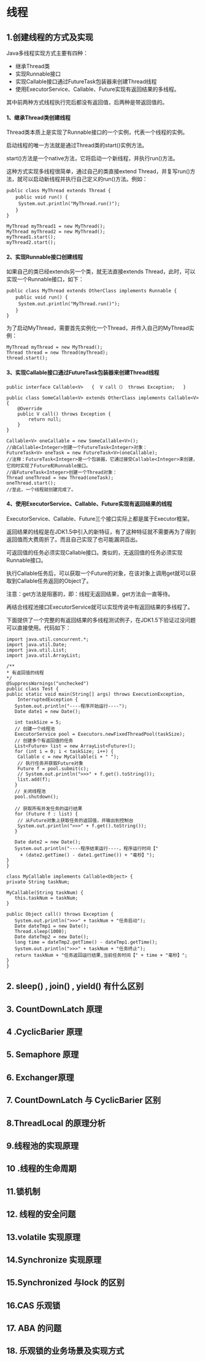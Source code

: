 # 线程

## 1.创建线程的方式及实现
Java多线程实现方式主要有四种：
* 继承Thread类
* 实现Runnable接口 
* 实现Callable接口通过FutureTask包装器来创建Thread线程 
* 使用ExecutorService、Callable、Future实现有返回结果的多线程。

其中前两种方式线程执行完后都没有返回值，后两种是带返回值的。

#### 1、继承Thread类创建线程
   Thread类本质上是实现了Runnable接口的一个实例，代表一个线程的实例。
   
   启动线程的唯一方法就是通过Thread类的start()实例方法。
   
   start()方法是一个native方法，它将启动一个新线程，并执行run()方法。
   
   这种方式实现多线程很简单，通过自己的类直接extend Thread，并复写run()方法，就可以启动新线程并执行自己定义的run()方法。例如：
~~~
public class MyThread extends Thread {  
　　public void run() {  
　　 System.out.println("MyThread.run()");  
　　}  
}  
 
MyThread myThread1 = new MyThread();  
MyThread myThread2 = new MyThread();  
myThread1.start();  
myThread2.start();
~~~

#### 2、实现Runnable接口创建线程
   如果自己的类已经extends另一个类，就无法直接extends Thread，此时，可以实现一个Runnable接口，如下：
   ~~~
   public class MyThread extends OtherClass implements Runnable {  
   　　public void run() {  
   　　 System.out.println("MyThread.run()");  
   　　}  
   }  
   ~~~
   为了启动MyThread，需要首先实例化一个Thread，并传入自己的MyThread实例：
   ~~~
   MyThread myThread = new MyThread();  
   Thread thread = new Thread(myThread);  
   thread.start();  
   ~~~
####   3、实现Callable接口通过FutureTask包装器来创建Thread线程
~~~
public interface Callable<V>   {  V call（） throws Exception;   } 
~~~
~~~
public class SomeCallable<V> extends OtherClass implements Callable<V> {
    @Override
    public V call() throws Exception {
        return null;
    }
}
~~~

~~~
Callable<V> oneCallable = new SomeCallable<V>();   
//由Callable<Integer>创建一个FutureTask<Integer>对象：   
FutureTask<V> oneTask = new FutureTask<V>(oneCallable);   
//注释：FutureTask<Integer>是一个包装器，它通过接受Callable<Integer>来创建，它同时实现了Future和Runnable接口。 
//由FutureTask<Integer>创建一个Thread对象：   
Thread oneThread = new Thread(oneTask);   
oneThread.start();   
//至此，一个线程就创建完成了。
~~~
#### 4、使用ExecutorService、Callable、Future实现有返回结果的线程

ExecutorService、Callable、Future三个接口实际上都是属于Executor框架。

返回结果的线程是在JDK1.5中引入的新特征，有了这种特征就不需要再为了得到返回值而大费周折了。而且自己实现了也可能漏洞百出。

可返回值的任务必须实现Callable接口。类似的，无返回值的任务必须实现Runnable接口。

执行Callable任务后，可以获取一个Future的对象，在该对象上调用get就可以获取到Callable任务返回的Object了。

注意：get方法是阻塞的，即：线程无返回结果，get方法会一直等待。

再结合线程池接口ExecutorService就可以实现传说中有返回结果的多线程了。

下面提供了一个完整的有返回结果的多线程测试例子，在JDK1.5下验证过没问题可以直接使用。代码如下：
~~~
import java.util.concurrent.*;  
import java.util.Date;  
import java.util.List;  
import java.util.ArrayList;  
  
/** 
* 有返回值的线程 
*/  
@SuppressWarnings("unchecked")  
public class Test {  
public static void main(String[] args) throws ExecutionException,  
    InterruptedException {  
   System.out.println("----程序开始运行----");  
   Date date1 = new Date();  
  
   int taskSize = 5;  
   // 创建一个线程池  
   ExecutorService pool = Executors.newFixedThreadPool(taskSize);  
   // 创建多个有返回值的任务  
   List<Future> list = new ArrayList<Future>();  
   for (int i = 0; i < taskSize; i++) {  
    Callable c = new MyCallable(i + " ");  
    // 执行任务并获取Future对象  
    Future f = pool.submit(c);  
    // System.out.println(">>>" + f.get().toString());  
    list.add(f);  
   }  
   // 关闭线程池  
   pool.shutdown();  
  
   // 获取所有并发任务的运行结果  
   for (Future f : list) {  
    // 从Future对象上获取任务的返回值，并输出到控制台  
    System.out.println(">>>" + f.get().toString());  
   }  
  
   Date date2 = new Date();  
   System.out.println("----程序结束运行----，程序运行时间【"  
     + (date2.getTime() - date1.getTime()) + "毫秒】");  
}  
}  
  
class MyCallable implements Callable<Object> {  
private String taskNum;  
  
MyCallable(String taskNum) {  
   this.taskNum = taskNum;  
}  
  
public Object call() throws Exception {  
   System.out.println(">>>" + taskNum + "任务启动");  
   Date dateTmp1 = new Date();  
   Thread.sleep(1000);  
   Date dateTmp2 = new Date();  
   long time = dateTmp2.getTime() - dateTmp1.getTime();  
   System.out.println(">>>" + taskNum + "任务终止");  
   return taskNum + "任务返回运行结果,当前任务时间【" + time + "毫秒】";  
}  
}  
~~~
## 2. sleep() , join() , yield() 有什么区别


## 3. CountDownLatch 原理


## 4 .CyclicBarier 原理


## 5. Semaphore 原理


## 6. Exchanger原理


## 7. CountDownLatch  与 CyclicBarier 区别


## 8.ThreadLocal 的原理分析


## 9.线程池的实现原理


## 10 .线程的生命周期


## 11.锁机制


## 12. 线程的安全问题


## 13.volatile 实现原理


## 14.Synchronize 实现原理


## 15.Synchronized 与lock 的区别


## 16.CAS 乐观锁


## 17. ABA 的问题


## 18. 乐观锁的业务场景及实现方式


